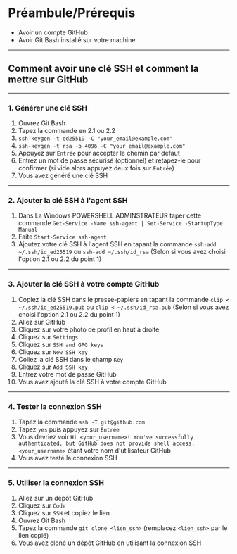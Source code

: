 # Préambule/Prérequis

- Avoir un compte GitHub
- Avoir Git Bash installé sur votre machine

---

## Comment avoir une clé SSH et comment la mettre sur GitHub

---

### 1. Générer une clé SSH

1. Ouvrez Git Bash
2. Tapez la commande en 2.1 ou 2.2
 1. `ssh-keygen -t ed25519 -C "your_email@example.com"`
 2. `ssh-keygen -t rsa -b 4096 -C "your_email@example.com"`
3. Appuyez sur `Entrée` pour accepter le chemin par défaut
4. Entrez un mot de passe sécurisé (optionnel) et retapez-le pour confirmer (si vide alors appuyez deux fois sur `Entrée`)
5. Vous avez généré une clé SSH

---

### 2. Ajouter la clé SSH à l'agent SSH

1. Dans La Windows POWERSHELL ADMINSTRATEUR taper cette commande `Get-Service -Name ssh-agent | Set-Service -StartupType Manual`
2. Faite `Start-Service ssh-agent`
3. Ajoutez votre clé SSH à l'agent SSH en tapant la commande `ssh-add ~/.ssh/id_ed25519` ou `ssh-add ~/.ssh/id_rsa` (Selon si vous avez choisi l'option 2.1 ou 2.2 du point 1)

---

### 3. Ajouter la clé SSH à votre compte GitHub

1. Copiez la clé SSH dans le presse-papiers en tapant la commande `clip < ~/.ssh/id_ed25519.pub` ou `clip < ~/.ssh/id_rsa.pub` (Selon si vous avez choisi l'option 2.1 ou 2.2 du point 1)
2. Allez sur GitHub
3. Cliquez sur votre photo de profil en haut à droite
4. Cliquez sur `Settings`
5. Cliquez sur `SSH and GPG keys`
6. Cliquez sur `New SSH key`
7. Collez la clé SSH dans le champ `Key`
8. Cliquez sur `Add SSH key`
9. Entrez votre mot de passe GitHub
10. Vous avez ajouté la clé SSH à votre compte GitHub

---

### 4. Tester la connexion SSH

1. Tapez la commande `ssh -T git@github.com`
2. Tapez `yes` puis appuyez sur `Entrée`
3. Vous devriez voir `Hi <your_username>! You've successfully authenticated, but GitHub does not provide shell access.` `<your_username>` étant votre nom d'utilisateur GitHub
4. Vous avez testé la connexion SSH

---

### 5. Utiliser la connexion SSH

1. Allez sur un dépôt GitHub
2. Cliquez sur `Code`
3. Cliquez sur `SSH` et copiez le lien
4. Ouvrez Git Bash
5. Tapez la commande `git clone <lien_ssh>` (remplacez `<lien_ssh>` par le lien copié)
6. Vous avez cloné un dépôt GitHub en utilisant la connexion SSH
